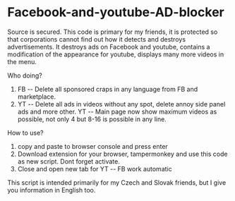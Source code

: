 # Facebook-and-youtube-AD-blocker
Source is secured. This code is primary for my friends, it is protected so that corporations cannot find out how it detects and destroys advertisements. It destroys ads on Facebook and youtube, contains a modification of the appearance for youtube, displays many more videos in the menu.

Who doing?
1. FB -- Delete all sponsored craps in any language from FB and marketplace.
2. YT -- Delete all ads in videos without any spot, delete annoy side panel ads and more other.
   YT -- Main page now show maximum videos as possible, not only 4 but 8-16 is possible in any line.

How to use?
1. copy and paste to browser console and press enter
2. Download extension for your browser, tampermonkey and use this code as new script. Dont forget activate.
3. Close and open new tab for YT --  FB work automatic

This script is intended primarily for my Czech and Slovak friends, but I give you information in English too.
